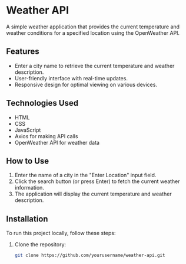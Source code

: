 # Weather API

A simple weather application that provides the current temperature and weather conditions for a specified location using the OpenWeather API.

## Features

- Enter a city name to retrieve the current temperature and weather description.
- User-friendly interface with real-time updates.
- Responsive design for optimal viewing on various devices.

## Technologies Used

- HTML
- CSS
- JavaScript
- Axios for making API calls
- OpenWeather API for weather data

## How to Use

1. Enter the name of a city in the "Enter Location" input field.
2. Click the search button (or press Enter) to fetch the current weather information.
3. The application will display the current temperature and weather description.

## Installation

To run this project locally, follow these steps:

1. Clone the repository:
   ```bash
   git clone https://github.com/yourusername/weather-api.git
